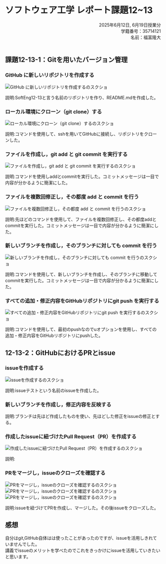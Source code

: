 # ソフトウェア工学 レポート課題12~13

<div style="text-align: right;">
2025年6月12日, 6月19日授業分  <br>
学籍番号：35714121  <br>
名前：福富隆大  <br>
<br>
</div>

## 課題12-13-1：Gitを用いたバージョン管理

### GitHub に新しいリポジトリを作成する

![GitHub に新しいリポジトリを作成するのスクショ](./1.png)

説明:SoftEng12-13と言う名前のリポジトリを作り、README.mdを作成した。

### ローカル環境にクローン（git clone）する

![ローカル環境にクローン（git clone）するのスクショ](./2.png)

説明:コマンドを使用して、sshを用いてGitHubに接続し、リポジトリをクローンした。

### ファイルを作成し，git add と git commit を実行する

![ファイルを作成し，git add と git commit を実行するのスクショ](./3.png)

説明:コマンドを使用しaddとcommitを実行した。コミットメッセージは一目で内容が分かるように簡潔にした。

### ファイルを複数回修正し，その都度 add と commit を行う

![ファイルを複数回修正し，その都度 add と commit を行うのスクショ](./4.png)

説明:先ほどのコマンドを使用して、ファイルを複数回修正し、その都度addとcommitを実行した。コミットメッセージは一目で内容が分かるように簡潔にした。

### 新しいブランチを作成し，そのブランチに対しても commit を行う

![新しいブランチを作成し，そのブランチに対しても commit を行うのスクショ](./5.png)

説明:コマンドを使用して、新しいブランチを作成し、そのブランチに移動してcommitを実行した。コミットメッセージは一目で内容が分かるように簡潔にした。

### すべての追加・修正内容をGitHubリポジトリにgit push を実行する

![すべての追加・修正内容をGitHubリポジトリにgit push を実行するのスクショ](./6.png)

説明:コマンドを使用して、最初のpushなのでuオプションを使用し、すべての追加・修正内容をGitHubリポジトリにpushした。

## 12-13-2：GitHubにおけるPRとissue

### issueを作成する

![issueを作成するのスクショ](./7.png)

説明:issueテストという名前のissueを作成した。

### 新しいブランチを作成し，修正内容を反映する

説明:ブランチは先ほど作成したものを使い、先ほどした修正をissueの修正とする。

### 作成したissueに紐づけたPull Request（PR）を作成する

![作成したissueに紐づけたPull Request（PR）を作成するのスクショ](./8.png)

説明:

### PRをマージし，issueのクローズを確認する

![PRをマージし，issueのクローズを確認するのスクショ](./9.png)
![PRをマージし，issueのクローズを確認するのスクショ](./10.png)
![PRをマージし，issueのクローズを確認するのスクショ](./11.png)

説明:issueを紐づけてPRを作成し、マージした。その後issueをクローズした。

## 感想

自分はgit,GitHub自体はは使ったことがあったのですが、issueを活用しきれていませんでした。  
講義でissueのメリットを学べたのでこれをきっかけにissueを活用していきたいと思います。
